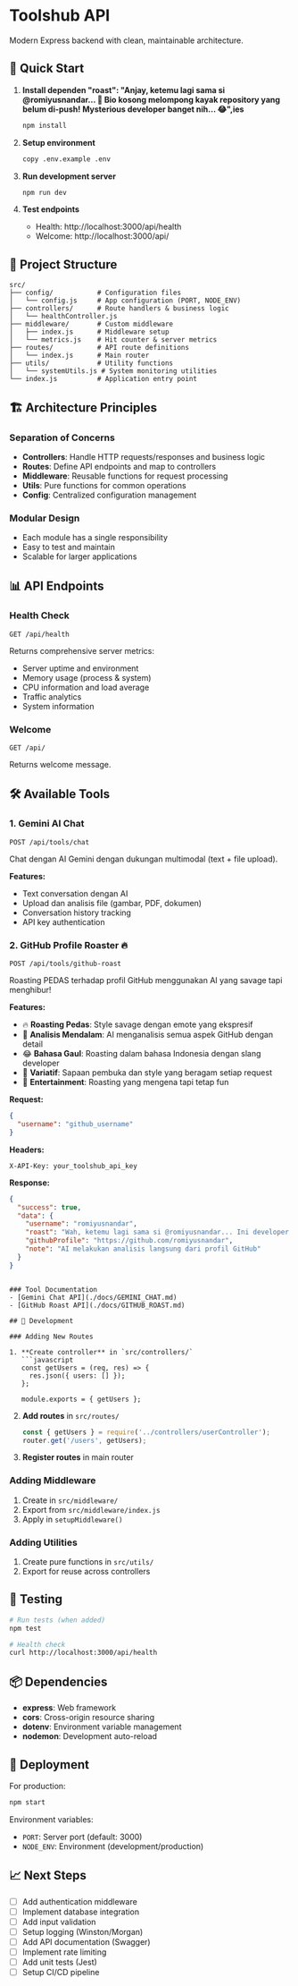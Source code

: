# Toolshub API

Modern Express backend with clean, maintainable architecture.

## 🚀 Quick Start

1. **Install dependen    "roast": "Anjay, ketemu lagi sama si @romiyusnandar... 🤡 Bio kosong melompong kayak repository yang belum di-push! Mysterious developer banget nih... 😂",ies**
   ```bash
   npm install
   ```

2. **Setup environment**
   ```bash
   copy .env.example .env
   ```

3. **Run development server**
   ```bash
   npm run dev
   ```

4. **Test endpoints**
   - Health: http://localhost:3000/api/health
   - Welcome: http://localhost:3000/api/

## 📁 Project Structure

```
src/
├── config/           # Configuration files
│   └── config.js     # App configuration (PORT, NODE_ENV)
├── controllers/      # Route handlers & business logic
│   └── healthController.js
├── middleware/       # Custom middleware
│   ├── index.js      # Middleware setup
│   └── metrics.js    # Hit counter & server metrics
├── routes/           # API route definitions
│   └── index.js      # Main router
├── utils/            # Utility functions
│   └── systemUtils.js # System monitoring utilities
└── index.js          # Application entry point
```

## 🏗️ Architecture Principles

### **Separation of Concerns**
- **Controllers**: Handle HTTP requests/responses and business logic
- **Routes**: Define API endpoints and map to controllers
- **Middleware**: Reusable functions for request processing
- **Utils**: Pure functions for common operations
- **Config**: Centralized configuration management

### **Modular Design**
- Each module has a single responsibility
- Easy to test and maintain
- Scalable for larger applications

## 📊 API Endpoints

### Health Check
```http
GET /api/health
```

Returns comprehensive server metrics:
- Server uptime and environment
- Memory usage (process & system)
- CPU information and load average
- Traffic analytics
- System information

### Welcome
```http
GET /api/
```

Returns welcome message.

## 🛠️ Available Tools

### 1. Gemini AI Chat
```http
POST /api/tools/chat
```

Chat dengan AI Gemini dengan dukungan multimodal (text + file upload).

**Features:**
- Text conversation dengan AI
- Upload dan analisis file (gambar, PDF, dokumen)
- Conversation history tracking
- API key authentication

### 2. GitHub Profile Roaster 🔥
```http
POST /api/tools/github-roast
```

Roasting PEDAS terhadap profil GitHub menggunakan AI yang savage tapi menghibur!

**Features:**
- 🔥 **Roasting Pedas**: Style savage dengan emote yang ekspresif
- 🤡 **Analisis Mendalam**: AI menganalisis semua aspek GitHub dengan detail
- 😂 **Bahasa Gaul**: Roasting dalam bahasa Indonesia dengan slang developer
- 🎯 **Variatif**: Sapaan pembuka dan style yang beragam setiap request
- 🗿 **Entertainment**: Roasting yang mengena tapi tetap fun

**Request:**
```json
{
  "username": "github_username"
}
```

**Headers:**
```
X-API-Key: your_toolshub_api_key
```

**Response:**
```json
{
  "success": true,
  "data": {
    "username": "romiyusnandar",
    "roast": "Wah, ketemu lagi sama si @romiyusnandar... Ini developer yang mysterius banget, bio kosong melompong kayak repository yang belum di-push! �...",
    "githubProfile": "https://github.com/romiyusnandar",
    "note": "AI melakukan analisis langsung dari profil GitHub"
  }
}
```
```

### Tool Documentation
- [Gemini Chat API](./docs/GEMINI_CHAT.md)
- [GitHub Roast API](./docs/GITHUB_ROAST.md)

## 🔧 Development

### Adding New Routes

1. **Create controller** in `src/controllers/`
   ```javascript
   const getUsers = (req, res) => {
     res.json({ users: [] });
   };

   module.exports = { getUsers };
   ```

2. **Add routes** in `src/routes/`
   ```javascript
   const { getUsers } = require('../controllers/userController');
   router.get('/users', getUsers);
   ```

3. **Register routes** in main router

### Adding Middleware

1. Create in `src/middleware/`
2. Export from `src/middleware/index.js`
3. Apply in `setupMiddleware()`

### Adding Utilities

1. Create pure functions in `src/utils/`
2. Export for reuse across controllers

## 🧪 Testing

```bash
# Run tests (when added)
npm test

# Health check
curl http://localhost:3000/api/health
```

## 📦 Dependencies

- **express**: Web framework
- **cors**: Cross-origin resource sharing
- **dotenv**: Environment variable management
- **nodemon**: Development auto-reload

## 🚀 Deployment

For production:

```bash
npm start
```

Environment variables:
- `PORT`: Server port (default: 3000)
- `NODE_ENV`: Environment (development/production)

## 📈 Next Steps

- [ ] Add authentication middleware
- [ ] Implement database integration
- [ ] Add input validation
- [ ] Setup logging (Winston/Morgan)
- [ ] Add API documentation (Swagger)
- [ ] Implement rate limiting
- [ ] Add unit tests (Jest)
- [ ] Setup CI/CD pipeline
